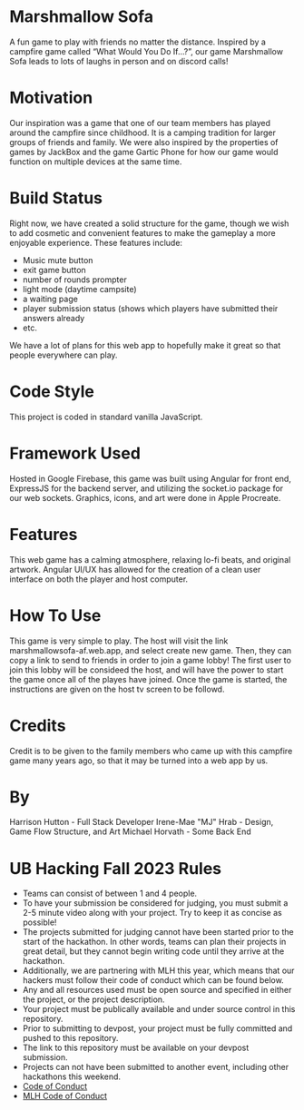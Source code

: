 # Marshmallow Sofa
A fun game to play with friends no matter the distance. Inspired by a campfire game called “What Would You Do If…?”, our game Marshmallow Sofa leads to lots of laughs in person and on discord calls!

# Motivation
Our inspiration was a game that one of our team members has played around the campfire since childhood. It is a camping tradition for larger groups of friends and family. We were also inspired by the properties of games by JackBox and the game Gartic Phone for how our game would function on multiple devices at the same time.

# Build Status 
Right now, we have created a solid structure for the game, though we wish to add cosmetic and convenient features to make the gameplay a more enjoyable experience. These features include:
- Music mute button
- exit game button
- number of rounds prompter
- light mode (daytime campsite)
- a waiting page
- player submission status (shows which players have submitted their answers already
- etc.
  
We have a lot of plans for this web app to hopefully make it great so that people everywhere can play.

# Code Style
This project is coded in standard vanilla JavaScript.

# Framework Used
Hosted in Google Firebase, this game was built using Angular for front end, ExpressJS for the backend server, and utilizing the socket.io package for our web sockets. Graphics, icons, and art were done in Apple Procreate.

# Features
This web game has a calming atmosphere, relaxing lo-fi beats, and original artwork. Angular UI/UX has allowed for the creation of a clean user interface on both the player and host computer.

# How To Use
This game is very simple to play. 
The host will visit the link marshmallowsofa-af.web.app, and select create new game. Then, they can copy a link to send to friends in order to join a game lobby! The first user to join this lobby will be consideed the host, and will have the power to start the game once all of the playes have joined. Once the game is started, the instructions are given on the host tv screen to be followd.

# Credits
Credit is to be given to the family members who came up with this campfire game many years ago, so that it may be turned into a web app by us.

# By
Harrison Hutton - Full Stack Developer
Irene-Mae "MJ" Hrab - Design, Game Flow Structure, and Art
Michael Horvath - Some Back End

# UB Hacking Fall 2023 Rules 
- Teams can consist of between 1 and 4 people.
- To have your submission be considered for judging, you must submit a 2-5 minute video along with your project. Try to keep it as concise as possible!
- The projects submitted for judging cannot have been started prior to the start of the hackathon. In other words, teams can plan their projects in great detail, but they cannot begin writing code until they arrive at the hackathon.
- Additionally, we are partnering with MLH this year, which means that our hackers must follow their code of conduct which can be found below.
- Any and all resources used must be open source and specified in either the project, or the project description.
- Your project must be publically available and under source control in this repository.
- Prior to submitting to devpost, your project must be fully committed and pushed to this repository.
- The link to this repository must be available on your devpost submission.
- Projects can not have been submitted to another event, including other hackathons this weekend.
- [Code of Conduct](https://drive.google.com/file/d/1RH_TtRu6EOHSbOoiSj2h1Q4jswtVILzE/view)
- [MLH Code of Conduct](https://static.mlh.io/docs/mlh-code-of-conduct.pdf)
